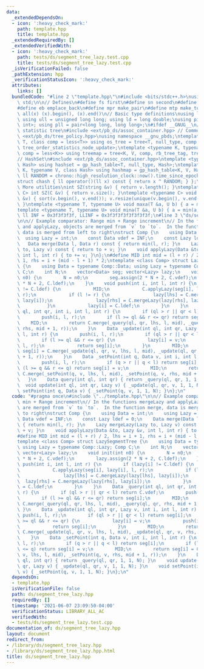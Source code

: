 ```yaml
---
data:
  _extendedDependsOn:
  - icon: ':heavy_check_mark:'
    path: template.hpp
    title: template.hpp
  _extendedRequiredBy: []
  _extendedVerifiedWith:
  - icon: ':heavy_check_mark:'
    path: tests/ds/segment_tree_lazy.test.cpp
    title: tests/ds/segment_tree_lazy.test.cpp
  _isVerificationFailed: false
  _pathExtension: hpp
  _verificationStatusIcon: ':heavy_check_mark:'
  attributes:
    links: []
  bundledCode: "#line 2 \"template.hpp\"\n#include <bits/stdc++.h>\nusing namespace\
    \ std;\n\n// Defines\n#define fs first\n#define sn second\n#define pb push_back\n\
    #define eb emplace_back\n#define mpr make_pair\n#define mtp make_tuple\n#define\
    \ all(x) (x).begin(), (x).end()\n// Basic type definitions\nusing ll = long long;\
    \ using ull = unsigned long long; using ld = long double;\nusing pii = pair<int,\
    \ int>; using pll = pair<long long, long long>;\n#ifdef __GNUG__\n// PBDS order\
    \ statistic tree\n#include <ext/pb_ds/assoc_container.hpp> // Common file\n#include\
    \ <ext/pb_ds/tree_policy.hpp>\nusing namespace __gnu_pbds;\ntemplate <typename\
    \ T, class comp = less<T>> using os_tree = tree<T, null_type, comp, rb_tree_tag,\
    \ tree_order_statistics_node_update>;\ntemplate <typename K, typename V, class\
    \ comp = less<K>> using treemap = tree<K, V, comp, rb_tree_tag, tree_order_statistics_node_update>;\n\
    // HashSet\n#include <ext/pb_ds/assoc_container.hpp>\ntemplate <typename T, class\
    \ Hash> using hashset = gp_hash_table<T, null_type, Hash>;\ntemplate <typename\
    \ K, typename V, class Hash> using hashmap = gp_hash_table<K, V, Hash>;\nconst\
    \ ll RANDOM = chrono::high_resolution_clock::now().time_since_epoch().count();\n\
    struct chash { ll operator()(ll x) const { return x ^ RANDOM; } };\n#endif\n//\
    \ More utilities\nint SZ(string &v) { return v.length(); }\ntemplate <typename\
    \ C> int SZ(C &v) { return v.size(); }\ntemplate <typename C> void UNIQUE(vector<C>\
    \ &v) { sort(v.begin(), v.end()); v.resize(unique(v.begin(), v.end()) - v.begin());\
    \ }\ntemplate <typename T, typename U> void maxa(T &a, U b) { a = max(a, b); }\n\
    template <typename T, typename U> void mina(T &a, U b) { a = min(a, b); }\nconst\
    \ ll INF = 0x3f3f3f3f, LLINF = 0x3f3f3f3f3f3f3f3f;\n#line 3 \"ds/segment_tree_lazy.hpp\"\
    \n\n// Example comparator: Range min + Range increment\n// In the functions mergeLazy\
    \ and applyLazy, objects are merged from `v` to `to`.  In the function merge,\
    \ data is merged from left to right\nstruct Comp {\n    using Data = int;\n  \
    \  using Lazy = int;\n    const Data vdef = INF;\n    const Lazy ldef = 0;\n \
    \   Data merge(Data l, Data r) const { return min(l, r); }\n    Lazy mergeLazy(Lazy\
    \ to, Lazy v) const { return to + v; }\n    void applyLazy(Data &to, Lazy &v,\
    \ int l, int r) { to += v; }\n};\n#define MID int mid = (l + r) / 2, lhs = i +\
    \ 1, rhs = i + (mid - l + 1) * 2;\ntemplate <class Comp> struct LazySegmentTree\
    \ {\n    using Data = typename Comp::Data; using Lazy = typename Comp::Lazy; Comp\
    \ C;\n    int N;\n    vector<Data> seg; vector<Lazy> lazy;\n    void init(int\
    \ n0) {\n        N = n0;\n        seg.assign(2 * N + 2, C.vdef);\n        lazy.assign(2\
    \ * N + 2, C.ldef);\n    }\n    void push(int i, int l, int r) {\n        if (lazy[i]\
    \ != C.ldef) {\n            MID;\n            C.applyLazy(seg[i], lazy[i], l,\
    \ r);\n            if (l != r) {\n                lazy[lhs] = C.mergeLazy(lazy[lhs],\
    \ lazy[i]);\n                lazy[rhs] = C.mergeLazy(lazy[rhs], lazy[i]);\n  \
    \          }\n            lazy[i] = C.ldef;\n        }\n    }\n    Data _query(int\
    \ ql, int qr, int i, int l, int r) {\n        if (ql > r || qr < l) return C.vdef;\n\
    \        push(i, l, r);\n        if (l >= ql && r <= qr) return seg[i];\n    \
    \    MID;\n        return C.merge(_query(ql, qr, lhs, l, mid), _query(ql, qr,\
    \ rhs, mid + 1, r));\n    }\n    Data _update(int ql, int qr, Lazy v, int i, int\
    \ l, int r) {\n        push(i, l, r);\n        if (ql > r || qr < l) return seg[i];\n\
    \        if (l >= ql && r <= qr) {\n            lazy[i] = v;\n            push(i,\
    \ l, r);\n            return seg[i];\n        }\n        MID;\n        return\
    \ seg[i] = C.merge(_update(ql, qr, v, lhs, l, mid), _update(ql, qr, v, rhs, mid\
    \ + 1, r));\n    }\n    Data _setPoint(int q, Data v, int i, int l, int r) {\n\
    \        push(i, l, r);\n        if (q > r || q < l) return seg[i];\n        if\
    \ (l >= q && r <= q) return seg[i] = v;\n        MID;\n        return seg[i] =\
    \ C.merge(_setPoint(q, v, lhs, l, mid), _setPoint(q, v, rhs, mid + 1, r));\n \
    \   }\n    Data query(int ql, int qr) { return _query(ql, qr, 1, 1, N); }\n  \
    \  void update(int ql, int qr, Lazy v) { _update(ql, qr, v, 1, 1, N); }\n    void\
    \ setPoint(int q, Data v) { _setPoint(q, v, 1, 1, N); }\n};\n"
  code: "#pragma once\n#include \"../template.hpp\"\n\n// Example comparator: Range\
    \ min + Range increment\n// In the functions mergeLazy and applyLazy, objects\
    \ are merged from `v` to `to`.  In the function merge, data is merged from left\
    \ to right\nstruct Comp {\n    using Data = int;\n    using Lazy = int;\n    const\
    \ Data vdef = INF;\n    const Lazy ldef = 0;\n    Data merge(Data l, Data r) const\
    \ { return min(l, r); }\n    Lazy mergeLazy(Lazy to, Lazy v) const { return to\
    \ + v; }\n    void applyLazy(Data &to, Lazy &v, int l, int r) { to += v; }\n};\n\
    #define MID int mid = (l + r) / 2, lhs = i + 1, rhs = i + (mid - l + 1) * 2;\n\
    template <class Comp> struct LazySegmentTree {\n    using Data = typename Comp::Data;\
    \ using Lazy = typename Comp::Lazy; Comp C;\n    int N;\n    vector<Data> seg;\
    \ vector<Lazy> lazy;\n    void init(int n0) {\n        N = n0;\n        seg.assign(2\
    \ * N + 2, C.vdef);\n        lazy.assign(2 * N + 2, C.ldef);\n    }\n    void\
    \ push(int i, int l, int r) {\n        if (lazy[i] != C.ldef) {\n            MID;\n\
    \            C.applyLazy(seg[i], lazy[i], l, r);\n            if (l != r) {\n\
    \                lazy[lhs] = C.mergeLazy(lazy[lhs], lazy[i]);\n              \
    \  lazy[rhs] = C.mergeLazy(lazy[rhs], lazy[i]);\n            }\n            lazy[i]\
    \ = C.ldef;\n        }\n    }\n    Data _query(int ql, int qr, int i, int l, int\
    \ r) {\n        if (ql > r || qr < l) return C.vdef;\n        push(i, l, r);\n\
    \        if (l >= ql && r <= qr) return seg[i];\n        MID;\n        return\
    \ C.merge(_query(ql, qr, lhs, l, mid), _query(ql, qr, rhs, mid + 1, r));\n   \
    \ }\n    Data _update(int ql, int qr, Lazy v, int i, int l, int r) {\n       \
    \ push(i, l, r);\n        if (ql > r || qr < l) return seg[i];\n        if (l\
    \ >= ql && r <= qr) {\n            lazy[i] = v;\n            push(i, l, r);\n\
    \            return seg[i];\n        }\n        MID;\n        return seg[i] =\
    \ C.merge(_update(ql, qr, v, lhs, l, mid), _update(ql, qr, v, rhs, mid + 1, r));\n\
    \    }\n    Data _setPoint(int q, Data v, int i, int l, int r) {\n        push(i,\
    \ l, r);\n        if (q > r || q < l) return seg[i];\n        if (l >= q && r\
    \ <= q) return seg[i] = v;\n        MID;\n        return seg[i] = C.merge(_setPoint(q,\
    \ v, lhs, l, mid), _setPoint(q, v, rhs, mid + 1, r));\n    }\n    Data query(int\
    \ ql, int qr) { return _query(ql, qr, 1, 1, N); }\n    void update(int ql, int\
    \ qr, Lazy v) { _update(ql, qr, v, 1, 1, N); }\n    void setPoint(int q, Data\
    \ v) { _setPoint(q, v, 1, 1, N); }\n};\n"
  dependsOn:
  - template.hpp
  isVerificationFile: false
  path: ds/segment_tree_lazy.hpp
  requiredBy: []
  timestamp: '2021-06-07 23:09:50-04:00'
  verificationStatus: LIBRARY_ALL_AC
  verifiedWith:
  - tests/ds/segment_tree_lazy.test.cpp
documentation_of: ds/segment_tree_lazy.hpp
layout: document
redirect_from:
- /library/ds/segment_tree_lazy.hpp
- /library/ds/segment_tree_lazy.hpp.html
title: ds/segment_tree_lazy.hpp
---
```

